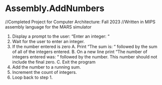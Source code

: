 # Assembly.AddNumbers
//Completed Project for Computer Architecture: Fall 2023
//Written in MIPS assembly language for the MARS simulator

1. Display a prompt to the user: “Enter an integer: “
2. Wait for the user to enter an integer.
3. If the number entered is zero
  A. Print “The sum is: “ followed by the sum of all of the integers entered.
  B. On a new line print “The number of integers entered was: “ followed by the number. This
  number should not include the final zero.
  C. Exit the program
4. Add the number to a running sum.
5. Increment the count of integers.
6. Loop back to step 1.
